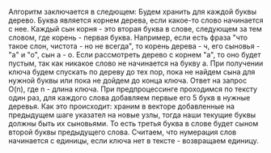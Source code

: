 Алгоритм заключается в следющем:
Будем хранить для каждой буквы дерево. Буква является корнем дерева, если какое-то слово начинается с нее. Каждый сын корня - это вторая буква в слове, следующем за тем словом, где корень - первая буква.
Например, если есть фраза "что такое слон, чистота - но не всегда", то корень дерева - ч, его сыновья - "а" и "о", сын а - о.
Если рассмотреть дерево с корнем "а", то оно будет пустым, так как никакое слово не начинается на букву а.
При получении ключа будем спускать по дереву до тех пор, пока не найдем сына для нужной буквы или пока не дойдем до конца ключа. Ответ на запрос O(n), где n - длина ключа.
При предпроцессинге проходимся по тексту один раз, для каждого слова добавляем первые его 5 букв в нужные деревья. Как это происходит: храним в векторе добавленные на предыдущем шаге указател на новые узлы, тогда наши текущие буквы должны быть их сыновьями. То есть третья буква в слове будет сыном второй буквы предыдущего слова.
Считаем, что нумерация слов начинается с единицы, если ключа нет в тексте - возвращаем единицу.
